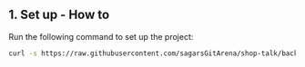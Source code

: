 ## 1. Set up - How to

Run the following command to set up the project:

```bash
curl -s https://raw.githubusercontent.com/sagarsGitArena/shop-talk/backup-2025-03-16/set-up/set-up.sh | bash
